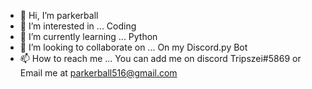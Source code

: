 - 👋 Hi, I’m parkerball
- 👀 I’m interested in ... Coding
- 🌱 I’m currently learning ... Python
- 💞️ I’m looking to collaborate on ... On my Discord.py Bot
- 📫 How to reach me ... You can add me on discord Tripszei#5869 or Email me at parkerball516@gmail.com

<!---
parkerball516/parkerball516 is a ✨ special ✨ repository because its `README.md` (this file) appears on your GitHub profile.
You can click the Preview link to take a look at your changes.
--->
